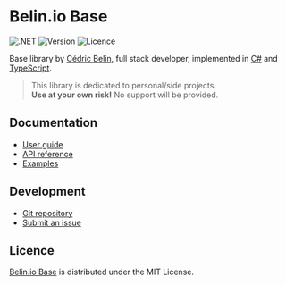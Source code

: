 # Belin.io Base
![.NET](https://badgen.net/badge/.net/%3E%3D9.0/green) ![Version](https://badgen.net/badge/project/v0.13.1/blue) ![Licence](https://badgen.net/badge/licence/MIT/blue)

Base library by [Cédric Belin](https://belin.io), full stack developer,
implemented in [C#](https://learn.microsoft.com/en-us/dotnet/csharp) and [TypeScript](https://www.typescriptlang.org).

> This library is dedicated to personal/side projects.  
> **Use at your own risk!** No support will be provided.

## Documentation
- [User guide](https://github.com/cedx/base/wiki)
- [API reference](https://cedx.github.io/base)
- [Examples](https://github.com/cedx/base/tree/main/example)

## Development
- [Git repository](https://github.com/cedx/base)
- [Submit an issue](https://github.com/cedx/base/issues)

## Licence
[Belin.io Base](https://github.com/cedx/base) is distributed under the MIT License.
